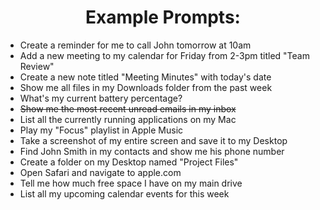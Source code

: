 <h1 align="center"><strong>Example Prompts:</strong></h1>

* Create a reminder for me to call John tomorrow at 10am
* Add a new meeting to my calendar for Friday from 2-3pm titled "Team Review"
* Create a new note titled "Meeting Minutes" with today's date
* Show me all files in my Downloads folder from the past week
* What's my current battery percentage?
* ~~Show me the most recent unread emails in my inbox~~
* List all the currently running applications on my Mac
* Play my "Focus" playlist in Apple Music
* Take a screenshot of my entire screen and save it to my Desktop
* Find John Smith in my contacts and show me his phone number
* Create a folder on my Desktop named "Project Files"
* Open Safari and navigate to apple.com
* Tell me how much free space I have on my main drive
* List all my upcoming calendar events for this week